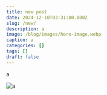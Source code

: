 ```yaml
---
title: new post
date: 2024-12-10T03:31:00.000Z
slug: /new/
description: a
image: /blog/images/hero-image.webp
caption: a
categories: []
tags: []
draft: false
---
```


a

![a](/blog/images/medendi-anxiety.webp "a")
